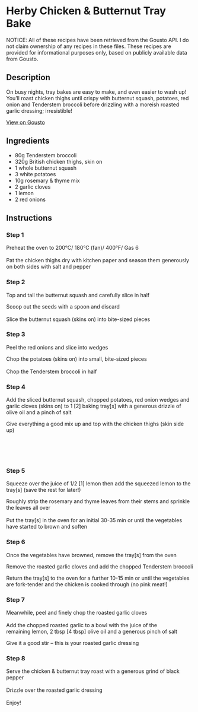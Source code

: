 # Herby Chicken & Butternut Tray Bake

NOTICE: All of these recipes have been retrieved from the Gousto API. I do not claim ownership of any recipes in these files. These recipes are provided for informational purposes only, based on publicly available data from Gousto.

## Description

On busy nights, tray bakes are easy to make, and even easier to wash up! You’ll roast chicken thighs until crispy with butternut squash, potatoes, red onion and Tenderstem broccoli before drizzling with a moreish roasted garlic dressing; irresistible!

[View on Gousto](https://www.gousto.co.uk/recipes/cookbook/herby-chicken-butternut-tray-bake)

## Ingredients

- 80g Tenderstem broccoli
- 320g British chicken thighs, skin on
- 1 whole butternut squash
- 3 white potatoes
- 10g rosemary & thyme mix
- 2 garlic cloves
- 1 lemon
- 2 red onions

## Instructions


### Step 1

Preheat the oven to 200°C/ 180°C (fan)/ 400°F/ Gas 6<br /><br />Pat the chicken thighs dry with <span class="text-highlight">kitchen paper</span> and season them generously on both sides with salt and pepper


### Step 2

Top and tail the butternut squash and carefully slice in half


Scoop out the seeds with a spoon and discard<br /><br />Slice the butternut squash (skins on) into bite-sized pieces


### Step 3

Peel the <span class="text-highlight">red onions</span> and slice into wedges


Chop the potatoes (skins on) into small, bite-sized pieces<br /><br />Chop the Tenderstem broccoli in half


### Step 4

Add the sliced butternut squash, chopped potatoes, red onion wedges and garlic cloves (skins on) to 1 <span class="text-danger">[2]</span> baking tray<span class="text-danger">[s]</span> with a generous drizzle of olive oil and a pinch of salt


Give everything a good mix up and top with the chicken thighs (skin side up)<br /><br /><br /><br /><br />


### Step 5

Squeeze over the juice of 1/2 <span class="text-danger">[1]</span> lemon then add the <span class="text-highlight">squeezed lemon</span> to the tray<span class="text-danger">[s]</span> (save the rest for later!)


Roughly strip the rosemary and thyme leaves from their stems and sprinkle the leaves all over<br /><br />Put the tray<span class="text-danger">[s]</span> in the oven for an initial 30-35 min or until the vegetables have started to brown and soften


### Step 6

Once the vegetables have browned, remove the tray<span class="text-danger">[s]</span> from the oven


Remove the roasted garlic cloves and add the chopped Tenderstem broccoli


Return the tray<span class="text-danger">[s]</span> to the oven for a further 10-15 min or until the vegetables are fork-tender and the chicken is cooked through (no pink meat!)


### Step 7

Meanwhile, peel and finely chop the roasted garlic cloves<br /><br />Add the chopped roasted garlic to a bowl with the juice of the remaining lemon, 2 tbsp <span class="text-danger">[4 tbsp]</span> olive oil and a generous pinch of salt


Give it a good stir – this is your roasted garlic dressing

### Step 8

Serve the chicken &amp; butternut tray roast with a generous grind of black pepper<br /><br />Drizzle over the roasted garlic dressing <br /><br />Enjoy!

